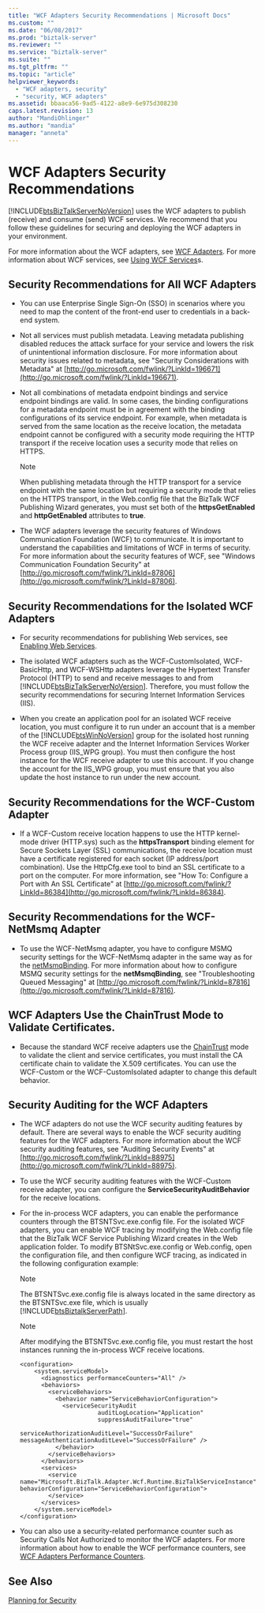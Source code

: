 ```yaml
---
title: "WCF Adapters Security Recommendations | Microsoft Docs"
ms.custom: ""
ms.date: "06/08/2017"
ms.prod: "biztalk-server"
ms.reviewer: ""
ms.service: "biztalk-server"
ms.suite: ""
ms.tgt_pltfrm: ""
ms.topic: "article"
helpviewer_keywords: 
  - "WCF adapters, security"
  - "security, WCF adapters"
ms.assetid: bbaaca56-9ad5-4122-a8e9-6e975d308230
caps.latest.revision: 13
author: "MandiOhlinger"
ms.author: "mandia"
manager: "anneta"
---
```

# WCF Adapters Security Recommendations
[!INCLUDE[btsBizTalkServerNoVersion](../includes/btsbiztalkservernoversion-md.md)] uses the WCF adapters to publish (receive) and consume (send) WCF services. We recommend that you follow these guidelines for securing and deploying the WCF adapters in your environment.  
  
 For more information about the WCF adapters, see [WCF Adapters](../core/wcf-adapters.md). For more information about WCF services, see [Using WCF Services](../core/using-wcf-services.md)s.  
  
## Security Recommendations for All WCF Adapters  
  
-   You can use Enterprise Single Sign-On (SSO) in scenarios where you need to map the content of the front-end user to credentials in a back-end system.  
  
-   Not all services must publish metadata. Leaving metadata publishing disabled reduces the attack surface for your service and lowers the risk of unintentional information disclosure. For more information about security issues related to metadata, see "Security Considerations with Metadata" at [http://go.microsoft.com/fwlink/?LinkId=196671](http://go.microsoft.com/fwlink/?LinkId=196671).  
  
-   Not all combinations of metadata endpoint bindings and service endpoint bindings are valid. In some cases, the binding configurations for a metadata endpoint must be in agreement with the binding configurations of its service endpoint. For example, when metadata is served from the same location as the receive location, the metadata endpoint cannot be configured with a security mode requiring the HTTP transport if the receive location uses a security mode that relies on HTTPS.  
  
    > [!NOTE]
    >  When publishing metadata through the HTTP transport for a service endpoint with the same location but requiring a security mode that relies on the HTTPS transport, in the Web.config file that the BizTalk WCF Publishing Wizard generates, you must set both of the **httpsGetEnabled** and **httpGetEnabled** attributes to **true**.  
  
-   The WCF adapters leverage the security features of Windows Communication Foundation (WCF) to communicate. It is important to understand the capabilities and limitations of WCF in terms of security. For more information about the security features of WCF, see "Windows Communication Foundation Security" at [http://go.microsoft.com/fwlink/?LinkId=87806](http://go.microsoft.com/fwlink/?LinkId=87806).  
  
## Security Recommendations for the Isolated WCF Adapters  
  
-   For security recommendations for publishing Web services, see [Enabling Web Services](../core/enabling-web-services.md).  
  
-   The isolated WCF adapters such as the WCF-CustomIsolated, WCF-BasicHttp, and WCF-WSHttp adapters leverage the Hypertext Transfer Protocol (HTTP) to send and receive messages to and from [!INCLUDE[btsBizTalkServerNoVersion](../includes/btsbiztalkservernoversion-md.md)]. Therefore, you must follow the security recommendations for securing Internet Information Services (IIS).  
  
-   When you create an application pool for an isolated WCF receive location, you must configure it to run under an account that is a member of the [!INCLUDE[btsWinNoVersion](../includes/btswinnoversion-md.md)] group for the isolated host running the WCF receive adapter and the Internet Information Services Worker Process group (IIS_WPG group). You must then configure the host instance for the WCF receive adapter to use this account. If you change the account for the IIS_WPG group, you must ensure that you also update the host instance to run under the new account.  
  
## Security Recommendations for the WCF-Custom Adapter  
  
-   If a WCF-Custom receive location happens to use the HTTP kernel-mode driver (HTTP.sys) such as the **httpsTransport** binding element for Secure Sockets Layer (SSL) communications, the receive location must have a certificate registered for each socket (IP address/port combination). Use the HttpCfg.exe tool to bind an SSL certificate to a port on the computer. For more information, see "How To: Configure a Port with An SSL Certificate" at [http://go.microsoft.com/fwlink/?LinkId=86384](http://go.microsoft.com/fwlink/?LinkId=86384).  
  
## Security Recommendations for the WCF-NetMsmq Adapter  
  
-   To use the WCF-NetMsmq adapter, you have to configure MSMQ security settings for the WCF-NetMsmq adapter in the same way as for the [netMsmqBinding](http://go.microsoft.com/fwlink/?LinkId=87813). For more information about how to configure MSMQ security settings for the **netMsmqBinding**, see "Troubleshooting Queued Messaging" at [http://go.microsoft.com/fwlink/?LinkId=87816](http://go.microsoft.com/fwlink/?LinkId=87816).  
  
## WCF Adapters Use the ChainTrust Mode to Validate Certificates.  
  
-   Because the standard WCF receive adapters use the [ChainTrust](http://go.microsoft.com/fwlink/?LinkId=88960) mode to validate the client and service certificates, you must install the CA certificate chain to validate the X.509 certificates. You can use the WCF-Custom or the WCF-CustomIsolated adapter to change this default behavior.  
  
## Security Auditing for the WCF Adapters  
  
-   The WCF adapters do not use the WCF security auditing features by default. There are several ways to enable the WCF security auditing features for the WCF adapters. For more information about the WCF security auditing features, see "Auditing Security Events" at [http://go.microsoft.com/fwlink/?LinkId=88975](http://go.microsoft.com/fwlink/?LinkId=88975).  
  
-   To use the WCF security auditing features with the WCF-Custom receive adapter, you can configure the **ServiceSecurityAuditBehavior** for the receive locations.  
  
-   For the in-process WCF adapters, you can enable the performance counters through the BTSNTSvc.exe.config file. For the isolated WCF adapters, you can enable WCF tracing by modifying the Web.config file that the BizTalk WCF Service Publishing Wizard creates in the Web application folder. To modify BTSNtSvc.exe.config or Web.config, open the configuration file, and then configure WCF tracing, as indicated in the following configuration example:  
  
    > [!NOTE]
    >  The BTSNTSvc.exe.config file is always located in the same directory as the BTSNTSvc.exe file, which is usually [!INCLUDE[btsBiztalkServerPath](../includes/btsbiztalkserverpath-md.md)].  
  
    > [!NOTE]
    >  After modifying the BTSNTSvc.exe.config file, you must restart the host instances running the in-process WCF receive locations.  
  
    ```  
    <configuration>  
        <system.serviceModel>  
          <diagnostics performanceCounters="All" />  
          <behaviors>  
            <serviceBehaviors>  
              <behavior name="ServiceBehaviorConfiguration">  
                <serviceSecurityAudit  
                          auditLogLocation="Application"  
                          suppressAuditFailure="true"  
                          serviceAuthorizationAuditLevel="SuccessOrFailure"  
    messageAuthenticationAuditLevel="SuccessOrFailure" />  
              </behavior>  
            </serviceBehaviors>  
          </behaviors>  
          <services>  
            <service name="Microsoft.BizTalk.Adapter.Wcf.Runtime.BizTalkServiceInstance" behaviorConfiguration="ServiceBehaviorConfiguration">  
            </service>  
          </services>        
        </system.serviceModel>  
    </configuration>  
    ```  
  
-   You can also use a security-related performance counter such as Security Calls Not Authorized to monitor the WCF adapters. For more information about how to enable the WCF performance counters, see [WCF Adapters Performance Counters](../core/wcf-adapters-performance-counters.md).  
  
## See Also  
 [Planning for Security](../core/planning-for-security.md)
